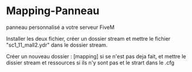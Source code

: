 # Mapping-Panneau
panneau personnalisé a votre serveur FiveM


Installer les deux fichier, créer un dossier stream et mettre le fichier "sc1_11_mall2.ydr" dans le dossier stream.

Créer un nouveau dossier : [mapping] si se n'est pas deja fait, et mettre le dissier stream et ressources si ils n'y sont pas et le strart dans le .cfg

